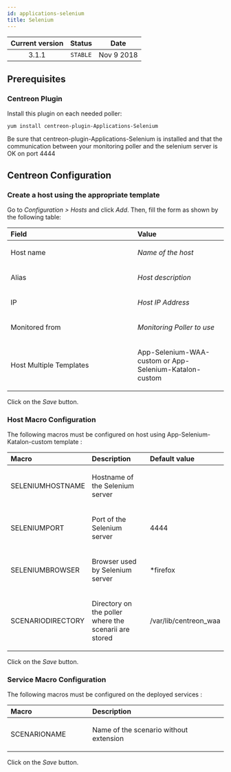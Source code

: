 ```yaml
---
id: applications-selenium
title: Selenium
---
```


| Current version | Status | Date |
| :-: | :-: | :-: |
| 3.1.1 | `STABLE` | Nov  9 2018 |

## Prerequisites
### Centreon Plugin
Install this plugin on each needed poller:

    yum install centreon-plugin-Applications-Selenium

Be sure that centreon-plugin-Applications-Selenium is installed and that the
communication between your monitoring poller and the selenium server is
OK on port 4444

## Centreon Configuration
### Create a host using the appropriate template
Go to *Configuration &gt; Hosts* and click *Add*. Then, fill the form as
shown by the following table:

<table>
<colgroup>
<col width="58%" />
<col width="41%" />
</colgroup>
<thead>
<tr class="header">
<th align="left">Field</th>
<th align="left">Value</th>
</tr>
</thead>
<tbody>
<tr class="odd">
<td align="left"><p>Host name</p></td>
<td align="left"><p><em>Name of the host</em></p></td>
</tr>
<tr class="even">
<td align="left"><p>Alias</p></td>
<td align="left"><p><em>Host description</em></p></td>
</tr>
<tr class="odd">
<td align="left"><p>IP</p></td>
<td align="left"><p><em>Host IP Address</em></p></td>
</tr>
<tr class="even">
<td align="left"><p>Monitored from</p></td>
<td align="left"><p><em>Monitoring Poller to use</em></p></td>
</tr>
<tr class="odd">
<td align="left"><p>Host Multiple Templates</p></td>
<td align="left"><p>App-Selenium-WAA-custom or App-Selenium-Katalon-custom</p></td>
</tr>
</tbody>
</table>

Click on the *Save* button.


### Host Macro Configuration
The following macros must be configured on host using App-Selenium-Katalon-custom template :

<table>
<colgroup>
<col width="23%" />
<col width="53%" />
<col width="24%" />
</colgroup>
<thead>
<tr class="header">
<th align="left">Macro</th>
<th align="left">Description</th>
<th align="left">Default value</th>
</tr>
</thead>
<tbody>
<tr class="odd">
<td align="left"><p>SELENIUMHOSTNAME</p></td>
<td align="left"><p>Hostname of the Selenium server</p></td>
<td align="left"><p></p></td>
</tr>
<tr class="even">
<td align="left"><p>SELENIUMPORT</p></td>
<td align="left"><p>Port of the Selenium server</p></td>
<td align="left"><p>4444</p></td>
</tr>
<tr class="odd">
<td align="left"><p>SELENIUMBROWSER</p></td>
<td align="left"><p>Browser used by Selenium server</p></td>
<td align="left"><p>*firefox</p></td>
</tr>
<tr class="even">
<td align="left"><p>SCENARIODIRECTORY</p></td>
<td align="left"><p>Directory on the poller where the scenarii are stored</p></td>
<td align="left"><p>/var/lib/centreon_waa</p></td>
</tr>
</tbody>
</table>

Click on the *Save* button.

### Service Macro Configuration
The following macros must be configured on the deployed services :

<table>
<colgroup>
<col width="20%" />
<col width="43%" />
</colgroup>
<thead>
<tr class="header">
<th align="left">Macro</th>
<th align="left">Description</th>
</tr>
</thead>
<tbody>
<tr class="odd">
<td align="left"><p>SCENARIONAME</p></td>
<td align="left"><p>Name of the scenario without extension</p></td>
</tr>
</tbody>
</table>

Click on the *Save* button.

